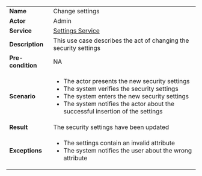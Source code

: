 <table>
    <tr>
        <td>
            <strong>Name</strong>
        </td>
        <td>
            Change settings
        </td>
    </tr>
    <tr>
        <td>
            <strong>Actor</strong>
        </td>
        <td>
            Admin
        </td>
    </tr>
    <tr>
        <td>
            <strong>Service</strong>
        </td>
        <td>
            <a href="../../services/backend/settings.md">Settings Service</a>
        </td>
    </tr>
    <tr>
        <td>
            <strong>Description</strong>            
        </td>
        <td>
            This use case describes the act of changing the security settings
        </td>
    </tr>
    <tr>
        <td>
            <strong>Pre-condition</strong>
        </td>
        <td>
            NA
        </td>
    </tr>
    <tr>
        <td>
            <strong>Scenario</strong>
        </td>
        <td>
            <ul>
                <li>
                    The actor presents the new security settings
                </li>
                <li>
                    The system verifies the security settings
                </li>
                <li>
                    The system enters the new security settings
                </li>
                <li>
                    The system notifies the actor about the successful insertion of the settings
                </li>
            </ul>
        </td>
    </tr>
    <tr>
        <td>
            <strong>Result</strong>
        </td>
        <td>
            The security settings have been updated
        </td>
    </tr>
    <tr>
        <td>
            <strong>Exceptions</strong>
        </td>
        <td>
            <ul>
                <li>
                    The settings contain an invalid attribute
                </li>
                <li>
                    The system notifies the user about the wrong attribute 
                </li>
            </ul>
        </td>
    </tr>      
</table>
